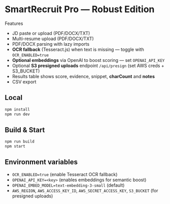 
# SmartRecruit Pro — Robust Edition

Features
- JD paste or upload (PDF/DOCX/TXT)
- Multi-resume upload (PDF/DOCX/TXT)
- PDF/DOCX parsing with lazy imports
- **OCR fallback** (Tesseract.js) when text is missing — toggle with `OCR_ENABLED=true`
- **Optional embeddings** via OpenAI to boost scoring — set `OPENAI_API_KEY`
- Optional **S3 presigned uploads** endpoint `/api/presign` (set AWS creds + S3_BUCKET)
- Results table shows score, evidence, snippet, **charCount** and **notes**
- CSV export

## Local
```bash
npm install
npm run dev
```

## Build & Start
```bash
npm run build
npm start
```

## Environment variables
- `OCR_ENABLED=true` (enable Tesseract OCR fallback)
- `OPENAI_API_KEY=<key>` (enables embeddings for semantic boost)
- `OPENAI_EMBED_MODEL=text-embedding-3-small` (default)
- `AWS_REGION`, `AWS_ACCESS_KEY_ID`, `AWS_SECRET_ACCESS_KEY`, `S3_BUCKET` (for presigned uploads)
